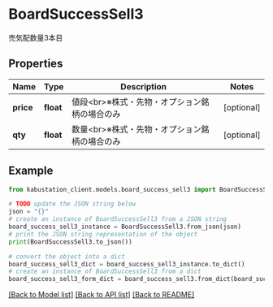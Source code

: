 # BoardSuccessSell3

売気配数量3本目

## Properties

Name | Type | Description | Notes
------------ | ------------- | ------------- | -------------
**price** | **float** | 値段&lt;br&gt;※株式・先物・オプション銘柄の場合のみ | [optional] 
**qty** | **float** | 数量&lt;br&gt;※株式・先物・オプション銘柄の場合のみ | [optional] 

## Example

```python
from kabustation_client.models.board_success_sell3 import BoardSuccessSell3

# TODO update the JSON string below
json = "{}"
# create an instance of BoardSuccessSell3 from a JSON string
board_success_sell3_instance = BoardSuccessSell3.from_json(json)
# print the JSON string representation of the object
print(BoardSuccessSell3.to_json())

# convert the object into a dict
board_success_sell3_dict = board_success_sell3_instance.to_dict()
# create an instance of BoardSuccessSell3 from a dict
board_success_sell3_form_dict = board_success_sell3.from_dict(board_success_sell3_dict)
```
[[Back to Model list]](../README.md#documentation-for-models) [[Back to API list]](../README.md#documentation-for-api-endpoints) [[Back to README]](../README.md)


